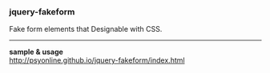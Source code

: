 ### jquery-fakeform
Fake form elements that Designable with CSS.

-----
  
**sample & usage**  
<http://psyonline.github.io/jquery-fakeform/index.html>  
